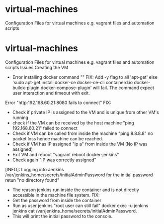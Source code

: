# virtual-machines
Configuration Files for virtual machines e.g. vagrant files and automation scripts

# virtual-machines

Configuration Files for virtual machines e.g. vagrant files and automation scripts
Issues Creating the VM

- Error installing docker command ""
  FIX: Add -y flag to all 'apt-get' else 'sudo apt-get install docker-ce docker-ce-cli containerd.io docker-buildx-plugin docker-compose-plugin' will fail. The command expect user interaction and timeout with exit.

Error "http:192.168.60.21:8080 fails to connect"
FIX:

- Check if private IP is assigned to the VM and is unique from other VM's running
- check if the VM can be received by the host machine "ping 192.168.60.21" failed to connect
- Check if VM can be called from inside the machine "ping 8.8.8.8" no packet loss hence machine can be reached.
- Check if VM has IP assigned "ip a" from inside the VM (No IP was assigned)
- Exit VM and reboot "vagrant reboot docker-jenkins"
- Check again "IP was correctly assigned"

[INFO]: Logging into Jenkins /var/jenkins_home/secrets/initialAdminPassword for the initial password retun "no directory found"

- The reason jenkins run inside the container and is not directly accessible in the machine file system.
  FIX:
- Get the password from inside the container
- Run as user jenkins "root user can still fail"
  docker exec -u jenkins jenkins cat /var/jenkins_home/secrets/initialAdminPassword.
- This will print the initial password to the console.

